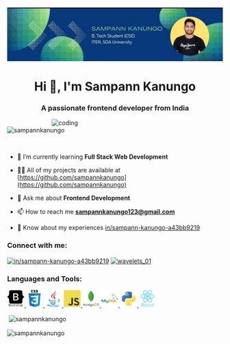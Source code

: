 ![logo](https://github.com/sampannkanungo/sampannkanungo/blob/main/WhatsApp%20Image%202023-02-25%20at%204.58.26%20PM.jpeg)
<h1 align="center">Hi 👋, I'm Sampann Kanungo</h1>
<h3 align="center">A passionate frontend developer from India</h3>

<img align="right" alt="coding" width="400px" src="https://media.giphy.com/media/RbDKaczqWovIugyJmW/giphy.gif">

<p align="left"> <img src="https://komarev.com/ghpvc/?username=sampannkanungo&label=Profile%20views&color=0e75b6&style=flat" alt="sampannkanungo" /> </p>

<p align="left"> <a href="https://twitter.com/" target="blank"><img src="https://img.shields.io/twitter/follow/?logo=twitter&style=for-the-badge" alt="" /></a> </p>

- 🌱 I’m currently learning **Full Stack Web Development**

- 👨‍💻 All of my projects are available at [https://github.com/sampannkanungo](https://github.com/sampannkanungo)

- 💬 Ask me about **Frontend Development**

- 📫 How to reach me **sampannkanungo123@gmail.com**

- 📄 Know about my experiences [in/sampann-kanungo-a43bb9219](in/sampann-kanungo-a43bb9219)

<h3 align="left">Connect with me:</h3>
<p align="left">
<a href="https://linkedin.com/in/in/sampann-kanungo-a43bb9219" target="blank"><img align="center" src="https://raw.githubusercontent.com/rahuldkjain/github-profile-readme-generator/master/src/images/icons/Social/linked-in-alt.svg" alt="in/sampann-kanungo-a43bb9219" height="30" width="40" /></a>
<a href="https://instagram.com/wavelets_01" target="blank"><img align="center" src="https://raw.githubusercontent.com/rahuldkjain/github-profile-readme-generator/master/src/images/icons/Social/instagram.svg" alt="wavelets_01" height="30" width="40" /></a>
</p>

<h3 align="left">Languages and Tools:</h3>
<p align="left"> <a href="https://getbootstrap.com" target="_blank" rel="noreferrer"> <img src="https://raw.githubusercontent.com/devicons/devicon/master/icons/bootstrap/bootstrap-plain-wordmark.svg" alt="bootstrap" width="40" height="40"/> </a> <a href="https://www.w3schools.com/css/" target="_blank" rel="noreferrer"> <img src="https://raw.githubusercontent.com/devicons/devicon/master/icons/css3/css3-original-wordmark.svg" alt="css3" width="40" height="40"/> </a> <a href="https://www.java.com" target="_blank" rel="noreferrer"> <img src="https://raw.githubusercontent.com/devicons/devicon/master/icons/java/java-original.svg" alt="java" width="40" height="40"/> </a> <a href="https://developer.mozilla.org/en-US/docs/Web/JavaScript" target="_blank" rel="noreferrer"> <img src="https://raw.githubusercontent.com/devicons/devicon/master/icons/javascript/javascript-original.svg" alt="javascript" width="40" height="40"/> </a> <a href="https://www.mongodb.com/" target="_blank" rel="noreferrer"> <img src="https://raw.githubusercontent.com/devicons/devicon/master/icons/mongodb/mongodb-original-wordmark.svg" alt="mongodb" width="40" height="40"/> </a> <a href="https://www.mysql.com/" target="_blank" rel="noreferrer"> <img src="https://raw.githubusercontent.com/devicons/devicon/master/icons/mysql/mysql-original-wordmark.svg" alt="mysql" width="40" height="40"/> </a> <a href="https://www.python.org" target="_blank" rel="noreferrer"> <img src="https://raw.githubusercontent.com/devicons/devicon/master/icons/python/python-original.svg" alt="python" width="40" height="40"/> </a> <a href="https://reactjs.org/" target="_blank" rel="noreferrer"> <img src="https://raw.githubusercontent.com/devicons/devicon/master/icons/react/react-original-wordmark.svg" alt="react" width="40" height="40"/> </a> </p>

<p>&nbsp;<img align="center" src="https://github-readme-stats.vercel.app/api?username=sampannkanungo&show_icons=true&locale=en" alt="sampannkanungo" /></p>

<p><img align="center" src="https://github-readme-streak-stats.herokuapp.com/?user=sampannkanungo&" alt="sampannkanungo" /></p>
